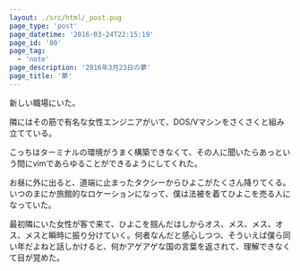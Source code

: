 ```yaml
---
layout: ./src/html/_post.pug
page_type: 'post'
page_datetime: '2016-03-24T22:15:19'
page_id: '80'
page_tag:
  - 'note'
page_description: '2016年3月23日の夢'
page_title: '夢'
---
```

新しい職場にいた。

隣にはその筋で有名な女性エンジニアがいて、DOS/Vマシンをさくさくと組み立てている。

こっちはターミナルの環境がうまく構築できなくて、その人に聞いたらあっという間にvimであらゆることができるようにしてくれた。

お昼に外に出ると、道端に止まったタクシーからひよこがたくさん降りてくる。いつのまにか旅館的なロケーションになって、僕は法被を着てひよこを売る人になっていた。

最初隣にいた女性が客で来て、ひよこを掴んだはしからオス、メス、メス、オス、メスと瞬時に振り分けていく。何者なんだと感心しつつ、そういえば僕ら同い年だよねと話しかけると、何かアゲアゲな国の言葉を返されて、理解できなくて目が覚めた。
